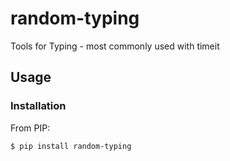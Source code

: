 # random-typing
Tools for Typing - most commonly used with timeit

## Usage

### Installation

From PIP:

```
$ pip install random-typing
```

